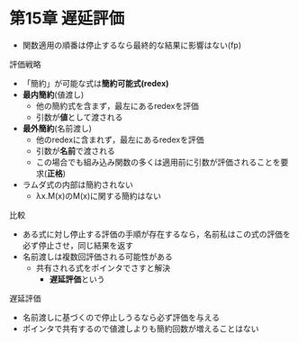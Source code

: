 
# 第15章 遅延評価

 - 関数適用の順番は停止するなら最終的な結果に影響はない(fp)

評価戦略
 - 「簡約」が可能な式は**簡約可能式(redex)**
 - **最内簡約**(値渡し)
    - 他の簡約式を含まず，最左にあるredexを評価
    - 引数が**値**として渡される
 - **最外簡約**(名前渡し)
    - 他のredexに含まれず，最左にあるredexを評価
    - 引数が**名前**で渡される
    - この場合でも組み込み関数の多くは適用前に引数が評価されることを要求(**正格**)
 - ラムダ式の内部は簡約されない
    - λx.M(x)のM(x)に関する簡約はない

比較
 - ある式に対し停止する評価の手順が存在するなら，名前私はこの式の評価を必ず停止させ，同じ結果を返す
 - 名前渡しは複数回評価される可能性がある
    - 共有される式をポインタでさすと解決
       - **遅延評価**という

遅延評価
 - 名前渡しに基づくので停止しうるなら必ず評価を与える
 - ポインタで共有するので値渡しよりも簡約回数が増えることはない